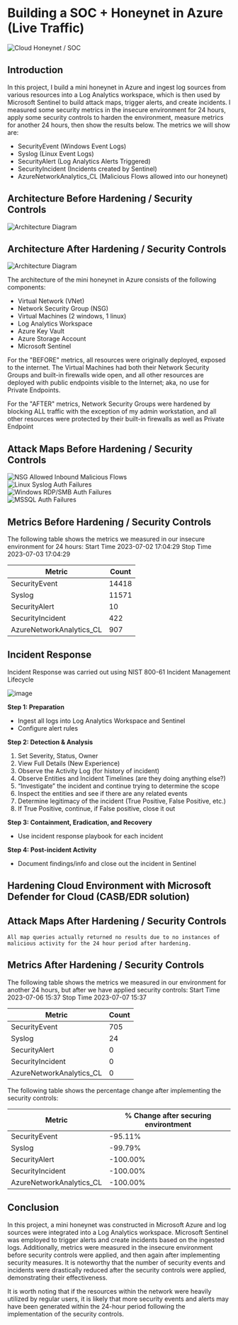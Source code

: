 # Building a SOC + Honeynet in Azure (Live Traffic)
![Cloud Honeynet / SOC](https://i.imgur.com/ZWxe03e.jpg)

## Introduction

In this project, I build a mini honeynet in Azure and ingest log sources from various resources into a Log Analytics workspace, which is then used by Microsoft Sentinel to build attack maps, trigger alerts, and create incidents. I measured some security metrics in the insecure environment for 24 hours, apply some security controls to harden the environment, measure metrics for another 24 hours, then show the results below. The metrics we will show are:

- SecurityEvent (Windows Event Logs)
- Syslog (Linux Event Logs)
- SecurityAlert (Log Analytics Alerts Triggered)
- SecurityIncident (Incidents created by Sentinel)
- AzureNetworkAnalytics_CL (Malicious Flows allowed into our honeynet)

## Architecture Before Hardening / Security Controls
![Architecture Diagram](https://i.imgur.com/aBDwnKb.jpg)

## Architecture After Hardening / Security Controls
![Architecture Diagram](https://i.imgur.com/YQNa9Pp.jpg)

The architecture of the mini honeynet in Azure consists of the following components:

- Virtual Network (VNet)
- Network Security Group (NSG)
- Virtual Machines (2 windows, 1 linux)
- Log Analytics Workspace
- Azure Key Vault
- Azure Storage Account
- Microsoft Sentinel

For the "BEFORE" metrics, all resources were originally deployed, exposed to the internet. The Virtual Machines had both their Network Security Groups and built-in firewalls wide open, and all other resources are deployed with public endpoints visible to the Internet; aka, no use for Private Endpoints.

For the "AFTER" metrics, Network Security Groups were hardened by blocking ALL traffic with the exception of my admin workstation, and all other resources were protected by their built-in firewalls as well as Private Endpoint

## Attack Maps Before Hardening / Security Controls
![NSG Allowed Inbound Malicious Flows](https://github.com/ChanooKim/Azure-SOC/assets/87055300/ef283c7c-1b96-48e8-a4aa-0c89dc1c5ce5)<br>
![Linux Syslog Auth Failures](https://github.com/ChanooKim/Azure-SOC/assets/87055300/efbec427-bfa7-4401-8b0c-0d9c8ee065bf)<br>
![Windows RDP/SMB Auth Failures](https://github.com/ChanooKim/Azure-SOC/assets/87055300/081ebf58-02fa-4147-89b0-868807e9717f)<br>
![MSSQL Auth Failures](https://github.com/ChanooKim/Azure-SOC/assets/87055300/13d952a5-a74c-4a34-a6ea-e36296bf4a8f)<br>

## Metrics Before Hardening / Security Controls

The following table shows the metrics we measured in our insecure environment for 24 hours:
Start Time 2023-07-02 17:04:29
Stop Time 2023-07-03 17:04:29

| Metric                   | Count
| ------------------------ | -----
| SecurityEvent            | 14418
| Syslog                   | 11571
| SecurityAlert            | 10
| SecurityIncident         | 422
| AzureNetworkAnalytics_CL | 907

## Incident Response

Incident Response was carried out using NIST 800-61 Incident Management Lifecycle

![image](https://github.com/ChanooKim/Azure-SOC/assets/87055300/28f46727-7def-4c69-9a5f-47057af06fdf)

**Step 1: Preparation**
- Ingest all logs into Log Analytics Workspace and Sentinel
- Configure alert rules

**Step 2: Detection & Analysis**
1. Set Severity, Status, Owner
2. View Full Details (New Experience)
3. Observe the Activity Log (for history of incident)
4. Observe Entities and Incident Timelines (are they doing anything else?)
5. “Investigate” the incident and continue trying to determine the scope
6. Inspect the entities and see if there are any related events
7. Determine legitimacy of the incident (True Positive, False Positive, etc.)
8. If True Positive, continue, if False positive, close it out

**Step 3: Containment, Eradication, and Recovery**
- Use incident response playbook for each incident

**Step 4: Post-incident Activity**
- Document findings/info and close out the incident in Sentinel

## Hardening Cloud Environment with Microsoft Defender for Cloud (CASB/EDR solution)

## Attack Maps After Hardening / Security Controls

```All map queries actually returned no results due to no instances of malicious activity for the 24 hour period after hardening.```

## Metrics After Hardening / Security Controls

The following table shows the metrics we measured in our environment for another 24 hours, but after we have applied security controls:
Start Time 2023-07-06 15:37
Stop Time	2023-07-07 15:37

| Metric                   | Count
| ------------------------ | -----
| SecurityEvent            | 705
| Syslog                   | 24
| SecurityAlert            | 0
| SecurityIncident         | 0
| AzureNetworkAnalytics_CL | 0

The following table shows the percentage change after implementing the security controls: 

| Metric                   | % Change after securing environtment
| ------------------------ | -----
| SecurityEvent            | -95.11%
| Syslog                   | -99.79%
| SecurityAlert            | -100.00%
| SecurityIncident         | -100.00%
| AzureNetworkAnalytics_CL | -100.00%

## Conclusion

In this project, a mini honeynet was constructed in Microsoft Azure and log sources were integrated into a Log Analytics workspace. Microsoft Sentinel was employed to trigger alerts and create incidents based on the ingested logs. Additionally, metrics were measured in the insecure environment before security controls were applied, and then again after implementing security measures. It is noteworthy that the number of security events and incidents were drastically reduced after the security controls were applied, demonstrating their effectiveness.

It is worth noting that if the resources within the network were heavily utilized by regular users, it is likely that more security events and alerts may have been generated within the 24-hour period following the implementation of the security controls.
